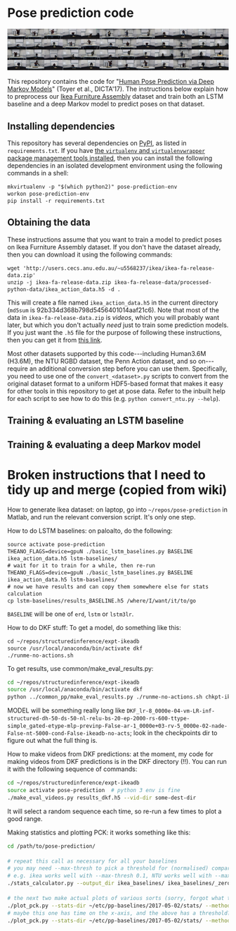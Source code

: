 # Pose prediction code

<p align="center"><a href="http://users.cecs.anu.edu.au/~u5568237/ikea/">
<img src="images/ikea-fa-teaser.jpg" target="_blank" title="Sample of images from Ikea Furniture Assembly dataset">
</a></p>

This repository contains the code for "[Human Pose Prediction via Deep Markov
Models](https://arxiv.org/pdf/1707.09240.pdf)" (Toyer et al., DICTA'17). The
instructions below explain how to preprocess our [Ikea Furniture
Assembly](http://users.cecs.anu.edu.au/~u5568237/ikea/) dataset and train both
an LSTM baseline and a deep Markov model to predict poses on that dataset.

## Installing dependencies


This repository has several dependencies on [PyPI](https://pypi.org/), as listed
in `requirements.txt`. If you have [the `virtualenv` and `virtualenvwrapper`
package management tools
installed](http://exponential.io/blog/2015/02/10/install-virtualenv-and-virtualenvwrapper-on-ubuntu/),
then you can install the following dependencies in an isolated development
environment using the following commands in a shell:

    mkvirtualenv -p "$(which python2)" pose-prediction-env
    workon pose-prediction-env
    pip install -r requirements.txt

## Obtaining the data

These instructions assume that you want to train a model to predict poses on
Ikea Furniture Assembly dataset. If you don't have the dataset already, then you
can download it using the following commands:

    wget 'http://users.cecs.anu.edu.au/~u5568237/ikea/ikea-fa-release-data.zip'
    unzip -j ikea-fa-release-data.zip ikea-fa-release-data/processed-python-data/ikea_action_data.h5 -d .
    
This will create a file named `ikea_action_data.h5` in the current directory
(`md5sum` is 92b334d368b798d5456401014aaf21c6). Note that most of the data in
`ikea-fa-release-data.zip` is _videos_, which you will probably want later, but
which you don't actually _need_ just to train some prediction models. If you
just want the `.h5` file for the purpose of following these instructions, then
you can get it from [this
link](https://mega.nz/#!ULwV1KYK!E2IxcLk3QaX3wMeMmSO5xHOMfcXZ2guYUU1Ni6KB77I).

Most other datasets supported by this code---including Human3.6M (H3.6M), the
NTU RGBD dataset, the Penn Action dataset, and so on---require an additional
conversion step before you can use them. Specifically, you need to use one of
the `convert_<dataset>.py` scripts to convert from the original dataset format
to a uniform HDF5-based format that makes it easy for other tools in this
repository to get at pose data. Refer to the inbuilt help for each script to see
how to do this (e.g. `python convert_ntu.py --help`).

## Training & evaluating an LSTM baseline

## Training & evaluating a deep Markov model



# Broken instructions that I need to tidy up and merge (copied from wiki)

How to generate Ikea dataset: on laptop, go into `~/repos/pose-prediction` in
Matlab, and run the relevant conversion script. It's only one step.

How to do LSTM baselines: on paloalto, do the following:

```
source activate pose-prediction
THEANO_FLAGS=device=gpuN ./basic_lstm_baselines.py BASELINE ikea_action_data.h5 lstm-baselines/
# wait for it to train for a while, then re-run
THEANO_FLAGS=device=gpuN ./basic_lstm_baselines.py BASELINE ikea_action_data.h5 lstm-baselines/
# now we have results and can copy them somewhere else for stats calculation
cp lstm-baselines/results_BASELINE.h5 /where/I/want/it/to/go
```

`BASELINE` will be one of `erd`, `lstm` or `lstm3lr`.

How to do DKF stuff: To get a model, do something like this:

```
cd ~/repos/structuredinference/expt-ikeadb
source /usr/local/anaconda/bin/activate dkf
./runme-no-actions.sh
```

To get results, use common/make_eval_results.py:

```bash
cd ~/repos/structuredinference/expt-ikeadb
source /usr/local/anaconda/bin/activate dkf
python ../common_pp/make_eval_results.py ./runme-no-actions.sh chkpt-ikeadb/MODEL-config.pkl chkpt-ikeadb/MODEL-EPNNN-params.npz results_dkf.h5
```

MODEL will be something really long like
`DKF_lr-8_0000e-04-vm-LR-inf-structured-dh-50-ds-50-nl-relu-bs-20-ep-2000-rs-600-ttype-simple_gated-etype-mlp-previnp-False-ar-1_0000e+03-rv-5_0000e-02-nade-False-nt-5000-cond-False-ikeadb-no-acts`;
look in the checkpoints dir to figure out what the full thing is.

How to make videos from DKF predictions: at the moment, my code for making
videos from DKF predictions is in the DKF directory (!!). You can run it with
the following sequence of commands:

```bash
cd ~/repos/structuredinference/expt-ikeadb
source activate pose-prediction  # python 3 env is fine
./make_eval_videos.py results_dkf.h5 --vid-dir some-dest-dir
```

It will select a random sequence each time, so re-run a few times to plot a good range.

Making statistics and plotting PCK: it works something like this:

```bash
cd /path/to/pose-prediction/

# repeat this call as necessary for all your baselines
# you may need --max-thresh to pick a threshold for (normalised) comparisons
# e.g. ikea works well with --max-thresh 0.1, NTU works well with --max-thresh 1
./stats_calculator.py --output_dir ikea_baselines/ ikea_baselines/_zero_velocity.h5

# the next two make actual plots of various sorts (sorry, forgot what they actually are)
./plot_pck.py --stats-dir ~/etc/pp-baselines/2017-05-02/stats/ --methods dkf srnn erd lstm lstm3lr zero_velocity --method-names DKF SRNN ERD LSTM LSTM3LR "Zero-velocity" --parts elbows shoulders wrists --save plot.pdf --fps 16 --times 1 10 25 50 --no-thresh-px --dims 6 8 && mv plot.pdf plot-xtype-thresh.pdf
# maybe this one has time on the x-axis, and the above has a threshold?
./plot_pck.py --stats-dir ~/etc/pp-baselines/2017-05-02/stats/ --methods dkf srnn erd lstm lstm3lr zero_velocity --method-names DKF SRNN ERD LSTM LSTM3LR "Zero-velocity" --parts elbows shoulders wrists --save plot.pdf --legend-below --xtype time --fps 16 && mv plot.pdf plot-xtype-time.pdf
```
